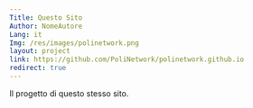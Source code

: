 ```yaml
---
Title: Questo Sito
Author: NomeAutore
Lang: it
Img: /res/images/polinetwork.png
layout: project
link: https://github.com/PoliNetwork/polinetwork.github.io
redirect: true
---
```

Il progetto di questo stesso sito.
